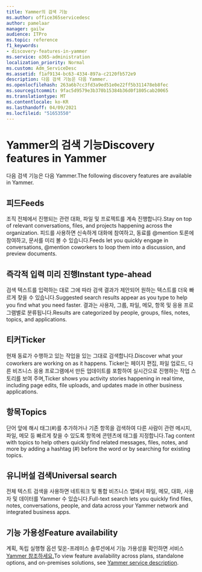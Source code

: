 ```yaml
---
title: Yammer의 검색 기능
ms.author: office365servicedesc
author: pamelaar
manager: gailw
audience: ITPro
ms.topic: reference
f1_keywords:
- discovery-features-in-yammer
ms.service: o365-administration
localization_priority: Normal
ms.custom: Adm_ServiceDesc
ms.assetid: f1af9134-bc63-4334-897a-c2120fb572e9
description: 다음 검색 기능은 다음 Yammer.
ms.openlocfilehash: 263a6b7cc3fd3a9ed51e0e22ff5b311478eb8fec
ms.sourcegitcommit: 9fac5d9579e3b370b15384b36d0f1805cab20065
ms.translationtype: MT
ms.contentlocale: ko-KR
ms.lasthandoff: 04/09/2021
ms.locfileid: "51653550"
---
```

# <a name="discovery-features-in-yammer"></a><span data-ttu-id="0f28b-103">Yammer의 검색 기능</span><span class="sxs-lookup"><span data-stu-id="0f28b-103">Discovery features in Yammer</span></span>

<span data-ttu-id="0f28b-104">다음 검색 기능은 다음 Yammer.</span><span class="sxs-lookup"><span data-stu-id="0f28b-104">The following discovery features are available in Yammer.</span></span>
  
## <a name="feeds"></a><span data-ttu-id="0f28b-105">피드</span><span class="sxs-lookup"><span data-stu-id="0f28b-105">Feeds</span></span>

<span data-ttu-id="0f28b-106">조직 전체에서 진행되는 관련 대화, 파일 및 프로젝트를 계속 진행합니다.</span><span class="sxs-lookup"><span data-stu-id="0f28b-106">Stay on top of relevant conversations, files, and projects happening across the organization.</span></span> <span data-ttu-id="0f28b-107">피드를 사용하면 신속하게 대화에 참여하고, 동료를 @mention 토론에 참여하고, 문서를 미리 볼 수 있습니다.</span><span class="sxs-lookup"><span data-stu-id="0f28b-107">Feeds let you quickly engage in conversations, @mention coworkers to loop them into a discussion, and preview documents.</span></span>

## <a name="instant-type-ahead"></a><span data-ttu-id="0f28b-108">즉각적 입력 미리 진행</span><span class="sxs-lookup"><span data-stu-id="0f28b-108">Instant type-ahead</span></span>

<span data-ttu-id="0f28b-109">검색 텍스트를 입력하는 대로 그에 따라 검색 결과가 제안되어 원하는 텍스트를 더욱 빠르게 찾을 수 있습니다.</span><span class="sxs-lookup"><span data-stu-id="0f28b-109">Suggested search results appear as you type to help you find what you need faster.</span></span> <span data-ttu-id="0f28b-110">결과는 사용자, 그룹, 파일, 메모, 항목 및 응용 프로그램별로 분류됩니다.</span><span class="sxs-lookup"><span data-stu-id="0f28b-110">Results are categorized by people, groups, files, notes, topics, and applications.</span></span>
    
## <a name="ticker"></a><span data-ttu-id="0f28b-111">티커</span><span class="sxs-lookup"><span data-stu-id="0f28b-111">Ticker</span></span>

<span data-ttu-id="0f28b-112">현재 동료가 수행하고 있는 작업을 있는 그대로 검색합니다.</span><span class="sxs-lookup"><span data-stu-id="0f28b-112">Discover what your coworkers are working on as it happens.</span></span> <span data-ttu-id="0f28b-113">Ticker는 페이지 편집, 파일 업로드, 다른 비즈니스 응용 프로그램에서 만든 업데이트를 포함하여 실시간으로 진행하는 작업 스토리를 보여 주며,</span><span class="sxs-lookup"><span data-stu-id="0f28b-113">Ticker shows you activity stories happening in real time, including page edits, file uploads, and updates made in other business applications.</span></span>
  
## <a name="topics"></a><span data-ttu-id="0f28b-114">항목</span><span class="sxs-lookup"><span data-stu-id="0f28b-114">Topics</span></span>

<span data-ttu-id="0f28b-115">단어 앞에 해시 태그(#)를 추가하거나 기존 항목을 검색하여 다른 사람이 관련 메시지, 파일, 메모 등 빠르게 찾을 수 있도록 항목에 콘텐츠에 태그를 지정합니다.</span><span class="sxs-lookup"><span data-stu-id="0f28b-115">Tag content with topics to help others quickly find related messages, files, notes, and more by adding a hashtag (#) before the word or by searching for existing topics.</span></span>
  
## <a name="universal-search"></a><span data-ttu-id="0f28b-116">유니버설 검색</span><span class="sxs-lookup"><span data-stu-id="0f28b-116">Universal search</span></span>

<span data-ttu-id="0f28b-117">전체 텍스트 검색을 사용하면 네트워크 및 통합 비즈니스 앱에서 파일, 메모, 대화, 사용자 및 데이터를 Yammer 수 있습니다.</span><span class="sxs-lookup"><span data-stu-id="0f28b-117">Full-text search lets you quickly find files, notes, conversations, people, and data across your Yammer network and integrated business apps.</span></span>
  
## <a name="feature-availability"></a><span data-ttu-id="0f28b-118">기능 가용성</span><span class="sxs-lookup"><span data-stu-id="0f28b-118">Feature availability</span></span>

<span data-ttu-id="0f28b-119">계획, 독립 실행형 옵션 및온-프레미스 솔루션에서 기능 가용성을 확인하면 서비스 [Yammer 참조하세요.](yammer-service-description.md)</span><span class="sxs-lookup"><span data-stu-id="0f28b-119">To view feature availability across plans, standalone options, and on-premises solutions, see [Yammer service description](yammer-service-description.md).</span></span>
  
  
